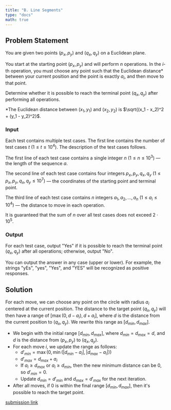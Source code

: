 ```yaml
---
title: "B. Line Segments"
type: "docs"
math: true
---
```


## Problem Statement

You are given two points $(p_x, p_y)$ and $(q_x, q_y)$ on a Euclidean plane.

You start at the starting point $(p_x, p_y)$ and will perform $n$ operations. In the $i$-th operation, you must choose any point such that the Euclidean distance* between your current position and the point is exactly $a_i$, and then move to that point.

Determine whether it is possible to reach the terminal point $(q_x, q_y)$ after performing all operations.

*The Euclidean distance between $(x_1, y_1)$ and $(x_2, y_2)$ is $\sqrt{(x_1 - x_2)^2 + (y_1 - y_2)^2}$.

### Input

Each test contains multiple test cases. The first line contains the number of test cases $t$ $(1 \leq t \leq 10^4)$. The description of the test cases follows.

The first line of each test case contains a single integer $n$ $(1 \leq n \leq 10^3)$ — the length of the sequence $a$.

The second line of each test case contains four integers $p_x, p_y, q_x, q_y$ $(1 \leq p_x, p_y, q_x, q_y \leq 10^7)$ — the coordinates of the starting point and terminal point.

The third line of each test case contains $n$ integers $a_1, a_2, \ldots, a_n$ $(1 \leq a_i \leq 10^4)$ — the distance to move in each operation.

It is guaranteed that the sum of $n$ over all test cases does not exceed $2 \cdot 10^5$.

### Output

For each test case, output "Yes" if it is possible to reach the terminal point $(q_x, q_y)$ after all operations; otherwise, output "No".

You can output the answer in any case (upper or lower). For example, the strings "yEs", "yes", "Yes", and "YES" will be recognized as positive responses.


## Solution

For each move, we can choose any point on the circle with radius $a_i$ centered at the current position. The distance to the target point $(q_x, q_y)$ will then have a range of $[\max(0, d - a_i), d + a_i]$, where $d$ is the distance from the current position to $(q_x, q_y)$. We rewrite this range as $[d_{min}, d_{max}]$.

- We begin with the initial range $[d_{min}, d_{max}]$, where $d_{min} = d_{max} = d$, and $d$ is the distance from $(p_x, p_y)$ to $(q_x, q_y)$.
- For each move $i$, we update the range as follows:
  - $d'_{min} = \max(0, \min(|d_{min} - a_i|, |d_{max} - a_i|))$
  - $d'_{max} = d_{max} + a_i$
  - If $a_i \geq d_{max}$ or $a_i \geq d_{min}$, then the new minimum distance can be 0, so $d'_{min} = 0$.
  - Update $d_{min} = d'_{min}$ and $d_{max} = d'_{max}$ for the next iteration.
- After all moves, if $0$ is within the final range $[d_{min}, d_{max}]$, then it's possible to reach the target point.

[submission link](https://codeforces.com/contest/2119/submission/327566232)